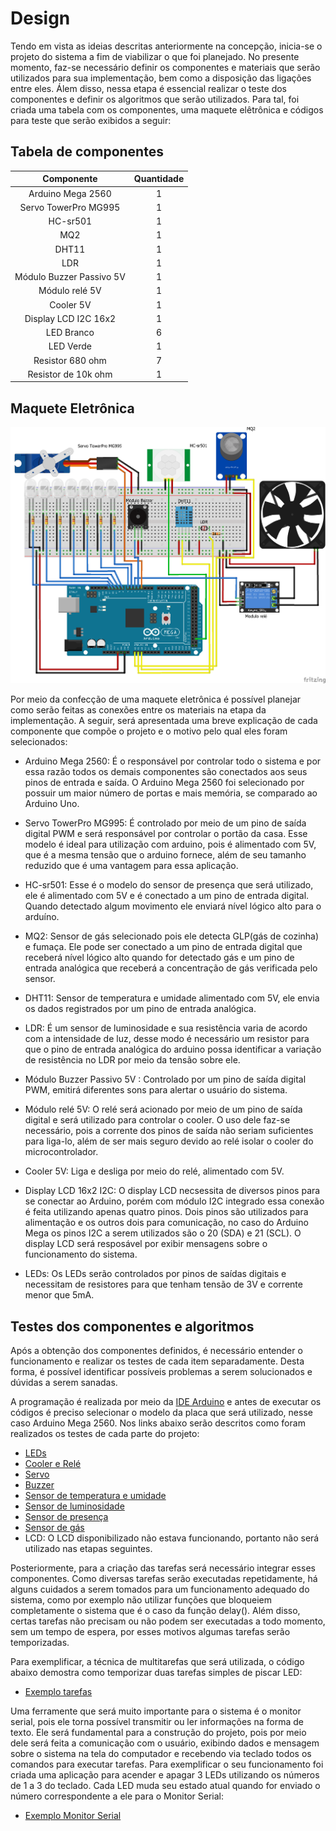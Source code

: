 # Design

Tendo em vista as ideias descritas anteriormente na concepção, inicia-se o projeto do sistema a fim de viabilizar o que foi planejado. No presente momento, faz-se necessário definir os componentes e materiais que serão utilizados para sua implementação, bem como a disposição das ligações entre eles. Álem disso, nessa etapa é essencial realizar o teste dos componentes e definir os algoritmos que serão utilizados. Para tal, foi criada uma tabela com os componentes, uma maquete elêtrônica e códigos para teste que serão exibidos a seguir:
 
 ## Tabela de componentes
 
Componente | Quantidade 
:-----------:|:-------------:
Arduino Mega 2560 |   1
Servo TowerPro MG995 |   1
HC-sr501 |   1
MQ2 |   1
DHT11 |   1
LDR |   1
Módulo Buzzer Passivo 5V |   1
Módulo relé 5V |   1
Cooler 5V  |   1
Display LCD I2C 16x2 |   1
LED Branco |   6
LED Verde |   1
Resistor 680 ohm |   7
Resistor de 10k ohm |   1

## Maquete Eletrônica

![Maquete_Eletrônica](./Imagens/maquete_eletronica.png)

Por meio da confecção de uma maquete eletrônica é possível planejar como serão feitas as conexões entre os materiais na etapa da implementação. A seguir, será apresentada uma breve explicação de cada componente que compõe o projeto e o motivo pelo qual eles foram selecionados:

* Arduino Mega 2560: É o responsável por controlar todo o sistema e por essa razão todos os demais componentes são conectados aos seus pinos de entrada e saída. O Arduino Mega 2560 foi selecionado por possuir um maior número de portas e mais memória, se comparado ao Arduino Uno.

* Servo TowerPro MG995: É controlado por meio de um pino de saída digital PWM e será responsável por controlar o portão da casa. Esse modelo é ideal para utilização com arduino, pois é alimentado com 5V, que é a mesma tensão que o arduino fornece, além de seu tamanho reduzido que é uma vantagem para essa aplicação.

* HC-sr501: Esse é o modelo do sensor de presença que será utilizado, ele é alimentado com 5V e é conectado a um pino de entrada digital. Quando detectado algum movimento ele enviará nível lógico alto para o arduíno.

* MQ2: Sensor de gás selecionado pois ele detecta GLP(gás de cozinha) e fumaça. Ele pode ser conectado a um pino de entrada digital que receberá nível lógico alto quando for detectado gás e um pino de entrada analógica que receberá a concentração de gás verificada pelo sensor.

* DHT11: Sensor de temperatura e umidade alimentado com 5V, ele envia os dados registrados por um pino de entrada analógica.

* LDR: É um sensor de luminosidade e sua resistência varia de acordo com a intensidade de luz, desse modo é necessário um resistor para que o pino de entrada analógica do arduino possa identificar a variação de resistência no LDR por meio da tensão sobre ele. 

* Módulo Buzzer Passivo 5V : Controlado por um pino de saída digital PWM, emitirá diferentes sons para alertar o usuário do sistema.

* Módulo relé 5V: O relé será acionado por meio de um pino de saída digital e será utilizado para controlar o cooler. O uso dele faz-se necessário, pois a corrente dos pinos de saída não seriam suficientes para liga-lo, além de ser mais seguro devido ao relé isolar o cooler do microcontrolador.

* Cooler 5V: Liga e desliga por meio do relé, alimentado com 5V.

 * Display LCD 16x2 I2C: O display LCD necsessita de diversos pinos para se conectar ao Arduino, porém com módulo I2C integrado essa conexão é feita utilizando apenas quatro pinos. Dois pinos são utilizados para alimentação e os outros dois para comunicação, no caso do Arduino Mega os pinos I2C a serem utilizados são o 20 (SDA) e 21 (SCL). O display LCD será resposável por exibir mensagens sobre o funcionamento do sistema.  

* LEDs: Os LEDs serão controlados por pinos de saídas digitais e necessitam de resistores para que tenham tensão de 3V e corrente menor que 5mA.

## Testes dos componentes e algoritmos

Após a obtenção dos componentes definidos, é necessário entender o funcionamento e realizar os testes de cada item separadamente. Desta forma, é possível identificar possíveis problemas a serem solucionados e dúvidas a serem sanadas.

A programação é realizada por meio da [IDE Arduino](https://www.arduino.cc/en/software) e antes de executar os códigos é preciso selecionar o modelo da placa que será utilizado, nesse caso Arduino Mega 2560. Nos links abaixo serão descritos como foram realizados os testes de cada parte do projeto:

* [LEDs](./Testes/LEDs.md)
* [Cooler e Relé](./Testes/Rele_Cooler.md)
* [Servo](./Testes/Servo.md)
* [Buzzer](./Testes/Buzzer.md)
* [Sensor de temperatura e umidade](./Testes/DHT.md)
* [Sensor de luminosidade](./Testes/LDR.md)
* [Sensor de presença](./Testes/PIR.md)
* [Sensor de gás](./Testes/MQ2.md)
* LCD: O LCD disponibilizado não estava funcionando, portanto não será utilizado nas etapas seguintes.

Posteriormente, para a criação das tarefas será necessário integrar esses componentes. Como diversas tarefas serão executadas repetidamente, há alguns cuidados a serem tomados para um funcionamento adequado do sistema, como por exemplo não utilizar funções que bloqueiem completamente o sistema que é o caso da função delay().  Além disso, certas tarefas não precisam ou não podem ser executadas a todo momento, sem um tempo de espera, por esses motivos algumas tarefas serão temporizadas.

Para exemplificar, a técnica de multitarefas que será utilizada, o código abaixo demostra como temporizar duas tarefas simples de piscar LED:

* [Exemplo tarefas](./Codigos/ex_tarefas.ino)

Uma ferramente que será muito importante para o sistema é o monitor serial, pois ele torna possível transmitir ou ler informações na forma de texto. Ele será fundamental para a construção do projeto, pois por meio dele será feita a comunicação com o usuário, exibindo dados e mensagem sobre o sistema na tela do computador e recebendo via teclado todos os comandos para executar tarefas. Para exemplificar o seu funcionamento foi criada uma aplicação para acender e apagar 3 LEDs utilizando os números de 1 a 3 do teclado. Cada LED muda seu estado atual quando for enviado o número correspondente a ele para o Monitor Serial:

* [Exemplo Monitor Serial](./Codigos/ex_serial.ino)
